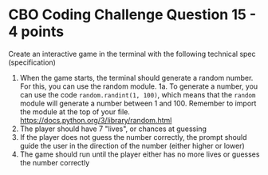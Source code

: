 # CBO Coding Challenge Question 15 - 4 points

Create an interactive game in the terminal with the following technical spec (specification)

1. When the game starts, the terminal should generate a random number. For this, you can use the random module.
1a. To generate a number, you can use the code `random.randint(1, 100)`, which means that the `random` module will generate a number between 1 and 100. Remember to import the module at the top of your file. https://docs.python.org/3/library/random.html
2. The player should have 7 "lives", or chances at guessing
3. If the player does not guess the number correctly, the prompt should guide the user in the direction of the number (either higher or lower)
4. The game should run until the player either has no more lives or guesses the number correctly
